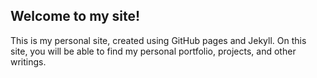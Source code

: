 ## Welcome to my site!

This is my personal site, created using GitHub pages and Jekyll.  On this site, you will be able to find my personal portfolio, projects, and other writings.

